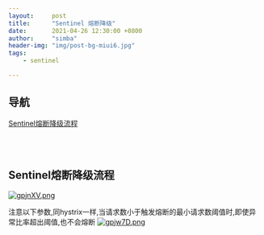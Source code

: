 ```yaml
---
layout:     post
title:      "Sentinel 熔断降级"
date:       2021-04-26 12:30:00 +0800
author:     "simba"
header-img: "img/post-bg-miui6.jpg"
tags:
    - sentinel

---
```










## 导航
[Sentinel熔断降级流程](#jump1)
<br>










<br><br>
## <span id="jump1">Sentinel熔断降级流程</span>

[![gpjnXV.png](https://z3.ax1x.com/2021/04/27/gpjnXV.png)](https://imgtu.com/i/gpjnXV)


注意以下参数,同hystrix一样,当请求数小于触发熔断的最小请求数阈值时,即使异常比率超出阈值,也不会熔断
[![gpjw7D.png](https://z3.ax1x.com/2021/04/27/gpjw7D.png)](https://imgtu.com/i/gpjw7D)